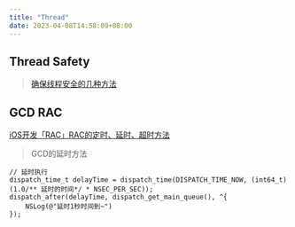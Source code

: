 ```yaml
---
title: "Thread"
date: 2023-04-08T14:58:09+08:00
---
```


## Thread Safety

> [确保线程安全的几种方法](https://developer.aliyun.com/article/254282?spm=a2c6h.13262185.profile.388.699e167e7REVuk)

## GCD RAC

[iOS开发「RAC」RAC的定时、延时、超时方法](https://www.jianshu.com/p/d5b90f08f2fc)

> GCD的延时方法

```objc
// 延时执行
dispatch_time_t delayTime = dispatch_time(DISPATCH_TIME_NOW, (int64_t)(1.0/** 延时的时间*/ * NSEC_PER_SEC));
dispatch_after(delayTime, dispatch_get_main_queue(), ^{
    NSLog(@"延时1秒时间到~")
});
```
